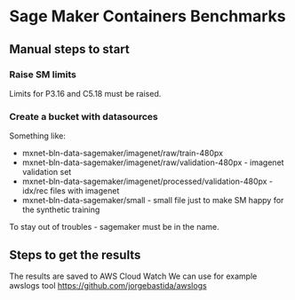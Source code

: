 # Sage Maker Containers Benchmarks

## Manual steps to start
### Raise SM limits
Limits for P3.16 and C5.18 must be raised. 

### Create a bucket with datasources

Something like:
* mxnet-bln-data-sagemaker/imagenet/raw/train-480px
* mxnet-bln-data-sagemaker/imagenet/raw/validation-480px - imagenet validation set
* mxnet-bln-data-sagemaker/imagenet/processed/validation-480px - idx/rec files with imagenet
* mxnet-bln-data-sagemaker/small - small file just to make SM happy for the synthetic training 

To stay out of troubles - sagemaker must be in the name.

## Steps to get the results
The results are saved to AWS Cloud Watch
We can use for example awslogs tool https://github.com/jorgebastida/awslogs

